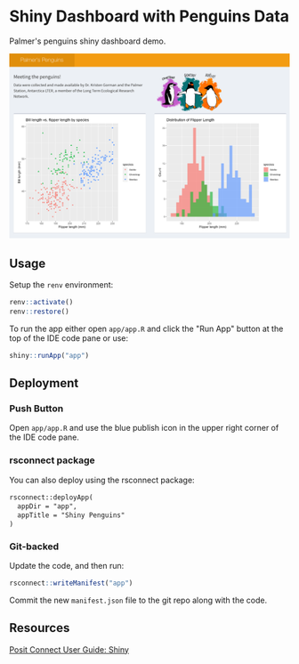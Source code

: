 # Shiny Dashboard with Penguins Data

Palmer's penguins shiny dashboard demo.

![screenshot](app-screenshot.png)

## Usage

Setup the `renv` environment:

```r
renv::activate()
renv::restore()
```

To run the app either open `app/app.R` and click the "Run App" button at the top of the IDE code pane or use:

```r
shiny::runApp("app")
```

## Deployment

### Push Button

Open `app/app.R` and use the blue publish icon in the upper right corner of the IDE code pane.

### rsconnect package

You can also deploy using the rsconnect package:

```
rsconnect::deployApp(
  appDir = "app",
  appTitle = "Shiny Penguins"
)
```

### Git-backed

Update the code, and then run:

```r
rsconnect::writeManifest("app")
```

Commit the new `manifest.json` file to the git repo along with the code.

## Resources

[Posit Connect User Guide: Shiny](https://docs.posit.co/connect/user/shiny/)
